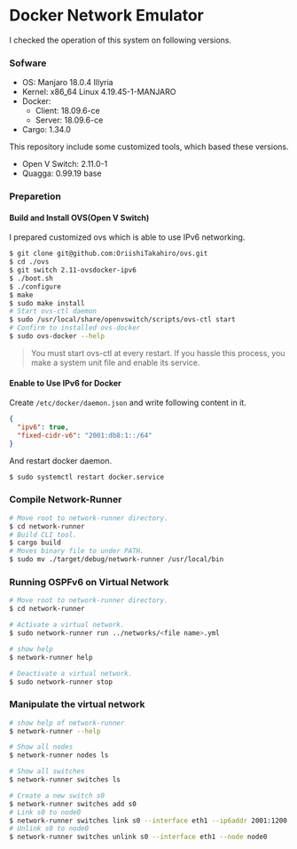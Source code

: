 # Docker Network Emulator

I checked the operation of this system on following versions.

### Sofware

- OS: Manjaro 18.0.4 Illyria
- Kernel: x86\_64 Linux 4.19.45-1-MANJARO
- Docker:
  - Client: 18.09.6-ce
  - Server: 18.09.6-ce
- Cargo: 1.34.0

This repository include some customized tools, which based these versions.

- Open V Switch: 2.11.0-1
- Quagga: 0.99.19 base

### Preparetion

#### Build and Install OVS(Open V Switch)

I prepared customized ovs which is able to use IPv6 networking.

```sh
$ git clone git@github.com:OriishiTakahiro/ovs.git
$ cd ./ovs
$ git switch 2.11-ovsdocker-ipv6
$ ./boot.sh
$ ./configure
$ make
$ sudo make install
# Start ovs-ctl daemon
$ sudo /usr/local/share/openvswitch/scripts/ovs-ctl start
# Confirm to installed ovs-docker
$ sudo ovs-docker --help
```

> You must start ovs-ctl at every restart.
> If you hassle this process, you make a system unit file and enable its service.

#### Enable to Use IPv6 for Docker

Create `/etc/docker/daemon.json` and write following content in it.

```json
{
  "ipv6": true,
  "fixed-cidr-v6": "2001:db8:1::/64"
}
```
And restart docker daemon.

```sh
$ sudo systemctl restart docker.service
```

### Compile Network-Runner

```sh
# Move root to network-runner directory.
$ cd network-runner
# Build CLI tool.
$ cargo build
# Moves binary file to under PATH.
$ sudo mv ./target/debug/network-runner /usr/local/bin
```

### Running OSPFv6 on Virtual Network

```sh
# Move root to network-runner directory.
$ cd network-runner

# Activate a virtual network.
$ sudo network-runner run ../networks/<file name>.yml

# show help
$ network-runner help

# Deactivate a virtual network.
$ sudo network-runner stop
```

### Manipulate the virtual network

```sh
# show help of network-runner
$ network-runner --help

# Show all nodes
$ network-runner nodes ls

# Show all switches
$ network-runner switches ls

# Create a new switch s0
$ network-runner switches add s0
# Link s0 to node0
$ network-runner switches link s0 --interface eth1 --ip6addr 2001:1200::3 --node node0
# Unlink s0 to node0
$ network-runner switches unlink s0 --interface eth1 --node node0

```
